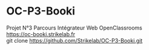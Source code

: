 # OC-P3-Booki
Projet N°3 Parcours Intégrateur Web OpenClassrooms  
https://oc-booki.strikelab.fr  
git clone https://github.com/Strikelab/OC-P3-Booki.git

